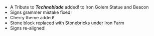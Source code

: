 - A Tribute to **_Technoblade_** added! to Iron Golem Statue and Beacon
- Signs grammer mistake fixed!
- Cherry theme added!
- Stone block replaced with Stonebricks under Iron Farm
- Signs re-aligned!
 
